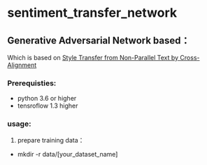 # sentiment_transfer_network

## Generative Adversarial Network based：

Which is based on [Style Transfer from Non-Parallel Text by Cross-Alignment](https://arxiv.org/abs/1705.09655)

### Prerequisties:
  - python 3.6 or higher
  - tensroflow 1.3 higher
  
### usage:
  1. prepare training data：
  - mkdir -r data/[your_dataset_name]
   
  


